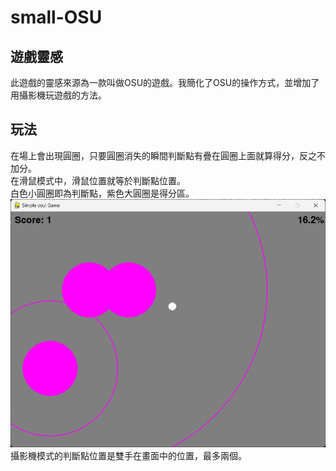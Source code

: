 # small-OSU
## 遊戲靈感
此遊戲的靈感來源為一款叫做OSU的遊戲。我簡化了OSU的操作方式，並增加了用攝影機玩遊戲的方法。
## 玩法
在場上會出現圓圈，只要圓圈消失的瞬間判斷點有疊在圓圈上面就算得分，反之不加分。  
在滑鼠模式中，滑鼠位置就等於判斷點位置。  
白色小圓圈即為判斷點，紫色大圓圈是得分區。  
![image](https://github.com/PaidaAn/small-OSU/blob/main/picture/主遊戲畫面.png)  
攝影機模式的判斷點位置是雙手在畫面中的位置，最多兩個。
